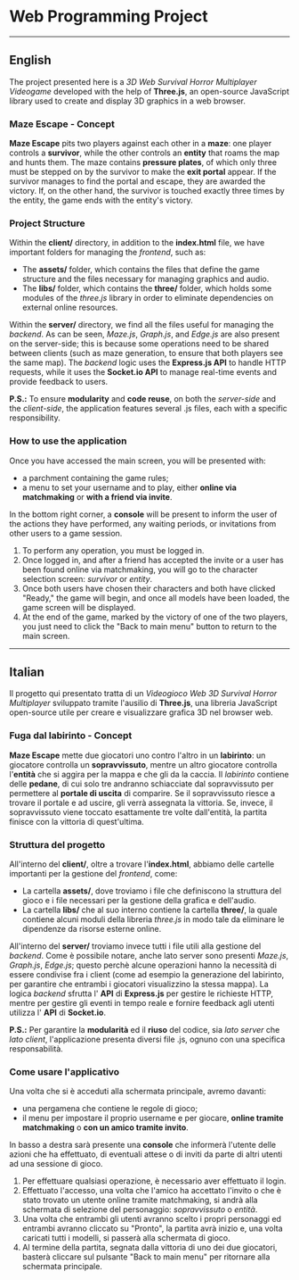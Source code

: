 # Web Programming Project

---

## English

The project presented here is a *3D Web Survival Horror Multiplayer Videogame* developed with the help of **Three.js**, an open-source JavaScript library used to create and display 3D graphics in a web browser.

### Maze Escape - Concept

**Maze Escape** pits two players against each other in a **maze**: one player controls a **survivor**, while the other controls an **entity** that roams the map and hunts them. The maze contains **pressure plates**, of which only three must be stepped on by the survivor to make the **exit portal** appear. If the survivor manages to find the portal and escape, they are awarded the victory. If, on the other hand, the survivor is touched exactly three times by the entity, the game ends with the entity's victory.

### Project Structure

Within the **client/** directory, in addition to the **index.html** file, we have important folders for managing the *frontend*, such as:

* The **assets/** folder, which contains the files that define the game structure and the files necessary for managing graphics and audio.
* The **libs/** folder, which contains the **three/** folder, which holds some modules of the *three.js* library in order to eliminate dependencies on external online resources.

Within the **server/** directory, we find all the files useful for managing the *backend*. As can be seen, *Maze.js*, *Graph.js*, and *Edge.js* are also present on the server-side; this is because some operations need to be shared between clients (such as maze generation, to ensure that both players see the same map).
The *backend* logic uses the **Express.js API** to handle HTTP requests, while it uses the **Socket.io API** to manage real-time events and provide feedback to users.

**P.S.:** To ensure **modularity** and **code reuse**, on both the *server-side* and the *client-side*, the application features several .js files, each with a specific responsibility.

### How to use the application

Once you have accessed the main screen, you will be presented with:

* a parchment containing the game rules;
* a menu to set your username and to play, either **online via matchmaking** or **with a friend via invite**.

In the bottom right corner, a **console** will be present to inform the user of the actions they have performed, any waiting periods, or invitations from other users to a game session.

1. To perform any operation, you must be logged in.
2. Once logged in, and after a friend has accepted the invite or a user has been found online via matchmaking, you will go to the character selection screen: *survivor* or *entity*.
3. Once both users have chosen their characters and both have clicked "Ready," the game will begin, and once all models have been loaded, the game screen will be displayed.
4. At the end of the game, marked by the victory of one of the two players, you just need to click the "Back to main menu" button to return to the main screen.

---

## Italian

Il progetto qui presentato tratta di un *Videogioco Web 3D Survival Horror Multiplayer* sviluppato tramite l'ausilio di **Three.js**, una libreria JavaScript open-source utile per creare e visualizzare grafica 3D nel browser web.

### Fuga dal labirinto - Concept

**Maze Escape** mette due giocatori uno contro l'altro in un **labirinto**: un giocatore controlla un **sopravvissuto**, mentre un altro giocatore controlla l'**entità** che si aggira per la mappa e che gli da la caccia. Il *labirinto* contiene delle **pedane**, di cui solo tre andranno schiacciate dal sopravvissuto per permettere al **portale di uscita** di comparire. Se il sopravvissuto riesce a trovare il portale e ad uscire, gli verrà assegnata la vittoria. Se, invece, il sopravvissuto viene toccato esattamente tre volte dall'entità, la partita finisce con la vittoria di quest'ultima.

### Struttura del progetto

All'interno del **client/**, oltre a trovare l'**index.html**, abbiamo delle cartelle importanti per la gestione del *frontend*, come:

* La cartella **assets/**, dove troviamo i file che definiscono la struttura del gioco e i file necessari per la gestione della grafica e dell'audio.
* La cartella **libs/** che al suo interno contiene la cartella **three/**, la quale contiene alcuni moduli della libreria *three.js* in modo tale da eliminare le dipendenze da risorse esterne online.

All'interno del **server/** troviamo invece tutti i file utili alla gestione del *backend*. Come è possibile notare, anche lato server sono presenti *Maze.js*, *Graph.js*, *Edge.js*; questo perchè alcune operazioni hanno la necessità di essere condivise fra i client (come ad esempio la generazione del labirinto, per garantire che entrambi i giocatori visualizzino la stessa mappa).
La logica *backend* sfrutta l' **API** di **Express.js** per gestire le richieste HTTP, mentre per gestire gli eventi in tempo reale e fornire feedback agli utenti utilizza l' **API** di **Socket.io**.

**P.S.:** Per garantire la **modularità** ed il **riuso** del codice, sia *lato server* che *lato client*, l'applicazione presenta diversi file .js, ognuno con una specifica responsabilità.

### Come usare l'applicativo

Una volta che si è acceduti alla schermata principale, avremo davanti:

* una pergamena che contiene le regole di gioco;
* il menu per impostare il proprio username e per giocare, **online tramite matchmaking** o **con un amico tramite invito**.

In basso a destra sarà presente una **console** che informerà l'utente delle azioni che ha effettuato, di eventuali attese o di inviti da parte di altri utenti ad una sessione di gioco.

1. Per effettuare qualsiasi operazione, è necessario aver effettuato il login.
2. Effettuato l'accesso, una volta che l'amico ha accettato l'invito o che è stato trovato un utente online tramite matchmaking, si andrà alla schermata di selezione del personaggio: *sopravvissuto* o *entità*.
3. Una volta che entrambi gli utenti avranno scelto i propri personaggi ed entrambi avranno cliccato su "Pronto", la partita avrà inizio e, una volta caricati tutti i modelli, si passerà alla schermata di gioco.
4. Al termine della partita, segnata dalla vittoria di uno dei due giocatori, basterà cliccare sul pulsante "Back to main menu" per ritornare alla schermata principale.
